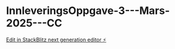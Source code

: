 # InnleveringsOppgave-3---Mars-2025---CC

[Edit in StackBlitz next generation editor ⚡️](https://stackblitz.com/~/github.com/Claudia2305/InnleveringsOppgave-3---Mars-2025---CC)